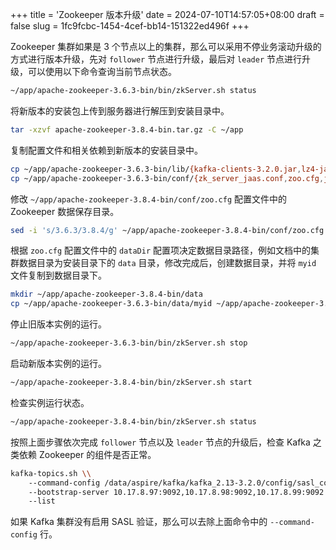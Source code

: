 +++
title = 'Zookeeper 版本升级'
date = 2024-07-10T14:57:05+08:00
draft = false
slug = 1fc9fcbc-1454-4cef-bb14-151322ed496f
+++

Zookeeper 集群如果是 3 个节点以上的集群，那么可以采用不停业务滚动升级的方式进行版本升级，先对 `follower` 节点进行升级，最后对 `leader` 节点进行升级，可以使用以下命令查询当前节点状态。

```bash
~/app/apache-zookeeper-3.6.3-bin/bin/zkServer.sh status
```

将新版本的安装包上传到服务器进行解压到安装目录中。

```bash
tar -xzvf apache-zookeeper-3.8.4-bin.tar.gz -C ~/app
```

复制配置文件和相关依赖到新版本的安装目录中。

```bash
cp ~/app/apache-zookeeper-3.6.3-bin/lib/{kafka-clients-3.2.0.jar,lz4-java-1.8.0.jar} ~/app/apache-zookeeper-3.8.4-bin/lib
cp ~/app/apache-zookeeper-3.6.3-bin/conf/{zk_server_jaas.conf,zoo.cfg,java.env} ~/app/apache-zookeeper-3.8.4-bin/conf
```

修改 `~/app/apache-zookeeper-3.8.4-bin/conf/zoo.cfg` 配置文件中的 Zookeeper 数据保存目录。

```bash
sed -i 's/3.6.3/3.8.4/g' ~/app/apache-zookeeper-3.8.4-bin/conf/zoo.cfg
```

根据 `zoo.cfg` 配置文件中的 `dataDir` 配置项决定数据目录路径，例如文档中的集群数据目录为安装目录下的 `data` 目录，修改完成后，创建数据目录，并将 `myid` 文件复制到数据目录下。

```bash
mkdir ~/app/apache-zookeeper-3.8.4-bin/data
cp ~/app/apache-zookeeper-3.6.3-bin/data/myid ~/app/apache-zookeeper-3.8.4-bin/data
```

停止旧版本实例的运行。

```bash
~/app/apache-zookeeper-3.6.3-bin/bin/zkServer.sh stop
```

启动新版本实例的运行。

```bash
~/app/apache-zookeeper-3.8.4-bin/bin/zkServer.sh start
```

检查实例运行状态。

```bash
~/app/apache-zookeeper-3.8.4-bin/bin/zkServer.sh status
```

按照上面步骤依次完成 `follower` 节点以及 `leader` 节点的升级后，检查 Kafka 之类依赖 Zookeeper 的组件是否正常。

```bash
kafka-topics.sh \\
	--command-config /data/aspire/kafka/kafka_2.13-3.2.0/config/sasl_command_config.properties \\
	--bootstrap-server 10.17.8.97:9092,10.17.8.98:9092,10.17.8.99:9092 \\
	--list
```

如果 Kafka 集群没有启用 SASL 验证，那么可以去除上面命令中的 `--command-config` 行。
